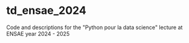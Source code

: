 # td_ensae_2024
Code and descriptions for the "Python pour la data science" lecture at ENSAE year 2024 - 2025
